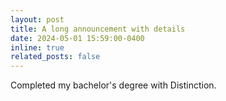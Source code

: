 ```yaml
---
layout: post
title: A long announcement with details
date: 2024-05-01 15:59:00-0400
inline: true
related_posts: false
---
```


Completed my bachelor's degree with Distinction.


